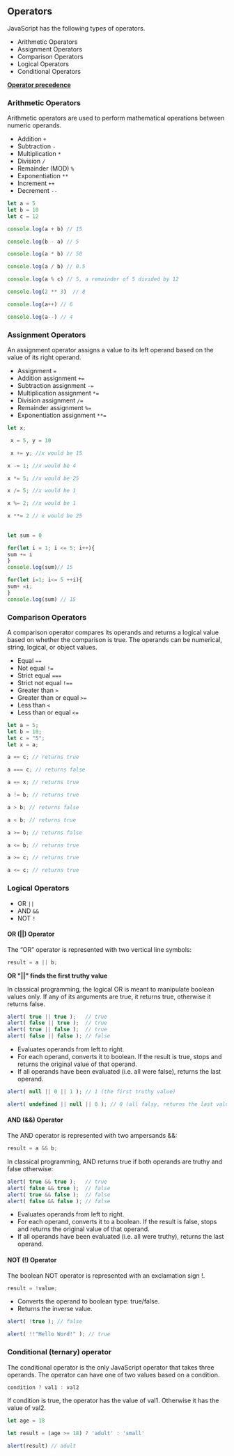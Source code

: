 ## Operators

 JavaScript has the following types of operators.

 * Arithmetic Operators
 * Assignment Operators
 * Comparison Operators
 * Logical Operators
 * Conditional Operators

**[Operator precedence](https://developer.mozilla.org/en-US/docs/Web/JavaScript/Reference/Operators/Operator_Precedence)**

### Arithmetic Operators

 Arithmetic operators are used to perform mathematical operations between numeric operands.

* Addition `+`
* Subtraction `-`
* Multiplication `*`
* Division `/`
* Remainder (MOD) `%`
* Exponentiation `**`
* Increment `++`
* Decrement `--`

```js
let a = 5
let b = 10
let c = 12

console.log(a + b) // 15

console.log(b - a) // 5

console.log(a * b) // 50

console.log(a / b) // 0.5

console.log(a % c) // 5, a remainder of 5 divided by 12

console.log(2 ** 3)  // 8

console.log(a++) // 6

console.log(a--) // 4
```

### Assignment Operators

 An assignment operator assigns a value to its left operand based on the value of its right operand.

 * Assignment `=`
 * Addition assignment `+=`
 * Subtraction assignment `-=`
 * Multiplication assignment `*=`
 * Division assignment `/=`
 * Remainder assignment `%=`
 * Exponentiation assignment `**=`

 ```js
 let x;

  x = 5, y = 10

  x += y; //x would be 15

 x -= 1; //x would be 4

 x *= 5; //x would be 25

 x /= 5; //x would be 1

 x %= 2; //x would be 1

 x **= 2 // x would be 25
   
  
 let sum = 0 

for(let i = 1; i <= 5; i++){
 sum += i
} 
console.log(sum)// 15

for(let i=1; i<= 5 ++i){
 sum+ =i;
}
console.log(sum) // 15


 ```



 ### Comparison Operators

 A comparison operator compares its operands and returns a logical value based on whether the comparison is true. The operands can be numerical, string, logical, or object values.

 * Equal `==`
 * Not equal `!=`
 * Strict equal `===`
 * Strict not equal `!==`
 * Greater than `>`
 * Greater than or equal `>=`
 * Less than `<`
 * Less than or equal `<=`

 ```js
 let a = 5;
 let b = 10;
 let c = "5";
 let x = a;

a == c; // returns true

a === c; // returns false

a == x; // returns true

a != b; // returns true

a > b; // returns false

a < b; // returns true

a >= b; // returns false

a <= b; // returns true

a >= c; // returns true

a <= c; // returns true
```


### Logical Operators

* OR `||`
* AND `&&`
* NOT `!`

#### OR (||) Operator

 The “OR” operator is represented with two vertical line symbols:

```js
result = a || b;
```
**OR "||" finds the first truthy value**

In classical programming, the logical OR is meant to manipulate boolean values only. If any of its arguments are true, it returns true, otherwise it returns false.

```js
alert( true || true );   // true
alert( false || true );  // true
alert( true || false );  // true
alert( false || false ); // false
```

* Evaluates operands from left to right.
* For each operand, converts it to boolean. If the result is true, stops and returns the original value of that operand.
* If all operands have been evaluated (i.e. all were false), returns the last operand.

```js
alert( null || 0 || 1 ); // 1 (the first truthy value)

alert( undefined || null || 0 ); // 0 (all falsy, returns the last value)
```


#### AND (&&) Operator

The AND operator is represented with two ampersands &&:

```js
result = a && b;
```

In classical programming, AND returns true if both operands are truthy and false otherwise:

```js
alert( true && true );   // true
alert( false && true );  // false
alert( true && false );  // false
alert( false && false ); // false
```

* Evaluates operands from left to right.
* For each operand, converts it to a boolean. If the result is false, stops and returns the original value of that operand.
* If all operands have been evaluated (i.e. all were truthy), returns the last operand.


#### NOT (!) Operator

The boolean NOT operator is represented with an exclamation sign !.

```js
result = !value;
```

* Converts the operand to boolean type: true/false.
* Returns the inverse value.

```js
alert( !true ); // false

alert( !!"Hello Word!" ); // true
```

### Conditional (ternary) operator

The conditional operator is the only JavaScript operator that takes three operands. The operator can have one of two values based on a condition.

```js
condition ? val1 : val2
```

If condition is true, the operator has the value of val1. Otherwise it has the value of val2.

```js
let age = 18

let result = (age >= 18) ? 'adult' : 'small'

alert(result) // adult
```
